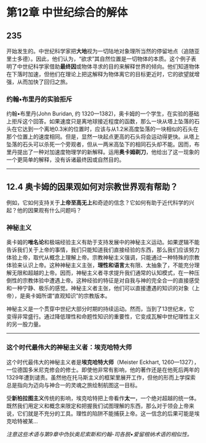 # 第12章 中世纪综合的解体

## 235

开始发生的。中世纪科学家把**大地**视为一切陆地对象理所当然的停留地点（追随亚里士多德）。因此，他们认为，“欲求”其自然位置是一切物体的本质。这个例子表明了中世纪科学家借助**最终因**或物体寻求的目的来解释世界的倾向。他们知道物体在下落时加速，但他们在理论上把这解释为物体离它的目标更近时，它的欲望就增强，从而加快了回归之旅。

### 约翰•布里丹的实验拒斥

约翰•布里丹(John Buridan, 约 1320—1382)，奥卡姆的一个学生，在实验的基础上拒斥这个回答。如果速度只是离地球接近程度的函数，那么一块从塔上坠落的石头在它达到一个离地0.3米的位置时，应该与从1.2米高度坠落的一块相似的石头在那个位置上的速度相同。但是，显然一块起点更高的石头将会运动得更快。从塔上坠落的石头可以杀死一个旁观者，但从一两米高坠下的相同石头却不能。因而，布里丹提出了一种对加速度物理学的新解释。运用**奥卡姆剃刀**，他给出了这一现象的一个更简单的解释，没有诉诸最终因或自然目的。

---

## 12.4 奥卡姆的因果观如何对宗教世界观有帮助？

例如，它如何支持关于**上帝至高无上**和奇迹的信念？它如何有助于近代科学的兴起？他的因果观有什么问题吗？

### 神秘主义

奥卡姆的**唯名论**和极端经验主义有助于支持发展中的神秘主义运动。如果逻辑不能告诉我们关于上帝的事情，我们只能知道我们直接经验的东西，那么我们应该努力体验上帝，取代从概念上理解上帝。宗教神秘主义强调，只能通过一种特殊的宗教体验来认识上帝。这种神秘主义主张，**理性和语言**太有限、太抽象了，不能充分理解无限和超越的上帝。因而，神秘主义者寻求提升我们通常的认知模式，在一种压倒性的宗教体验中遭遇上帝。这种经验的特征是对自我与神的完全合一的直接感受和一种宁静、极乐的感觉。神秘主义者主张，他们可以直接遭遇的知识的对象（上帝），是奥卡姆所谓“直观知识”的宗教版本。

神秘主义是一个贯穿中世纪大部分时期的持续运动。然而，当到了13世纪末，它变得非常盛行。通过降低理性和命题性知识的重要性，它变成瓦解中世纪理性主义的另一股力量。

---

### 这个时代最伟大的神秘主义者：埃克哈特大师

这个时代最伟大的神秘主义者是**埃克哈特大师**（Meister Eckhart, 1260—1327），一位德国多米尼克修会的修士。即使他非常有影响，他的著作还是在他死后两年的1329年遭到谴责。虽然他在托马斯主义的框架里展开工作，但他的形而上学探索总是指向为迈向与神合一的灵魂之旅绘制航图这一目标。

受**新柏拉图主义**传统的影响，埃克哈特把上帝看作**太一**，一个绝对超越的统一体。既然我们用定义和概念来限定和把握我们试图理解的东西，那么对于领会上帝来说，它们就是不充分的工具。理性的陷阱不能捕获上帝。这一信念的后果可能是埃克哈特被某...

*注意这些术语与第9章中伪狄奥尼索斯和约翰-司各脱•爱留根纳术语的相似性。*